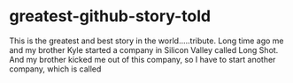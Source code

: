 # greatest-github-story-told
This is the greatest and best story in the world.....tribute. 
Long time ago me and my brother Kyle started a company in Silicon Valley called
Long Shot.
And my brother kicked me out of this company, so I have to start another company, which is called 